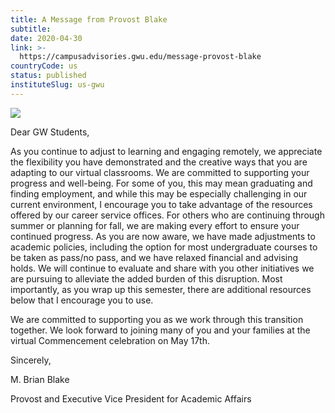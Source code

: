 ```yaml
---
title: A Message from Provost Blake
subtitle: 
date: 2020-04-30
link: >-
  https://campusadvisories.gwu.edu/message-provost-blake
countryCode: us
status: published
instituteSlug: us-gwu
---
```

![](https://www.gwu.edu/sites/www.gwu.edu/files/image/gw-primary_90x90.jpg)

Dear GW Students,



As you continue to adjust to learning and engaging remotely, we appreciate the flexibility you have demonstrated and the creative ways that you are adapting to our virtual classrooms. We are committed to supporting your progress and well-being. For some of you, this may mean graduating and finding employment, and while this may be especially challenging in our current environment, I encourage you to take advantage of the resources offered by our career service offices. For others who are continuing through summer or planning for fall, we are making every effort to ensure your continued progress. As you are now aware, we have made adjustments to academic policies, including the option for most undergraduate courses to be taken as pass/no pass, and we have relaxed financial and advising holds. We will continue to evaluate and share with you other initiatives we are pursuing to alleviate the added burden of this disruption. Most importantly, as you wrap up this semester, there are additional resources below that I encourage you to use.

We are committed to supporting you as we work through this transition together. We look forward to joining many of you and your families at the virtual Commencement celebration on May 17th.



Sincerely,



M. Brian Blake

Provost and Executive Vice President for Academic Affairs